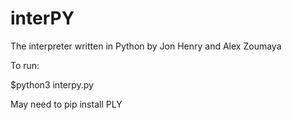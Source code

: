 # interPY
The interpreter written in Python by Jon Henry and Alex Zoumaya

To run:

$python3 interpy.py

May need to pip install PLY
